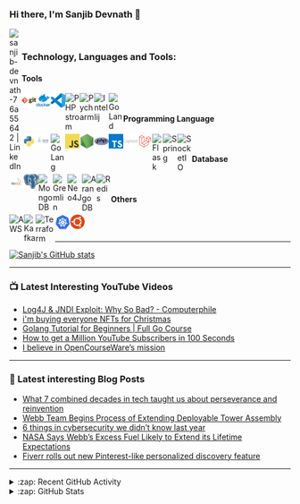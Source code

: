 ### Hi there, I'm Sanjib Devnath 👋

[<img align="left" alt="sanjib-devnath-76a55642 | LinkedIn" width="22px" src="https://cdn.jsdelivr.net/npm/simple-icons@v3/icons/linkedin.svg" />][linkedin]

<br />

### Technology, Languages and Tools:

#### Tools

[<img align="left" alt="Git" width="26px" src="https://raw.githubusercontent.com/github/explore/80688e429a7d4ef2fca1e82350fe8e3517d3494d/topics/git/git.png" />][git]
[<img align="left" alt="Docker" width="26px" src="https://raw.githubusercontent.com/github/explore/80688e429a7d4ef2fca1e82350fe8e3517d3494d/topics/docker/docker.png" />][docker]
[<img align="left" alt="Visual Studio Code" width="26px" src="https://raw.githubusercontent.com/github/explore/80688e429a7d4ef2fca1e82350fe8e3517d3494d/topics/visual-studio-code/visual-studio-code.png" />][vscode]
[<img align="left" alt="PHPstrom" width="26px" src="https://logonoid.com/images/phpstorm-logo.png" />][phpstrom]
[<img align="left" alt="Pycharm" width="26px" src="https://logonoid.com/images/pycharm-logo.png" />][pycharm]
[<img align="left" alt="Intellij" width="26px" src="https://logonoid.com/images/thumbs/intellij-idea-logo.png" />][intellij]
[<img align="left" alt="GoLand" width="26px" src="https://cloud.tvg.lt/pub/media/catalog/product/i/c/icon_goland.png" />][goland]

<br />

#### Programming Language

[<img align="left" alt="Python" width="26px" src="https://raw.githubusercontent.com/github/explore/80688e429a7d4ef2fca1e82350fe8e3517d3494d/topics/python/python.png" />][python]
[<img align="left" alt="Java" width="26px" src="https://raw.githubusercontent.com/github/explore/80688e429a7d4ef2fca1e82350fe8e3517d3494d/topics/java/java.png" />][java]
[<img align="left" alt="GoLang" width="26px" src="http://cdn.codesamplez.com/wp-content/uploads/2015/12/golang.png" />][golang]
[<img align="left" alt="JavaScript" width="26px" src="https://raw.githubusercontent.com/github/explore/80688e429a7d4ef2fca1e82350fe8e3517d3494d/topics/javascript/javascript.png" />][javascript]
[<img align="left" alt="Node.js" width="26px" src="https://raw.githubusercontent.com/github/explore/80688e429a7d4ef2fca1e82350fe8e3517d3494d/topics/nodejs/nodejs.png" />][nodejs]
[<img align="left" alt="PHP" width="26px" src="https://raw.githubusercontent.com/github/explore/ccc16358ac4530c6a69b1b80c7223cd2744dea83/topics/php/php.png" />][php]
[<img align="left" alt="TypScript" width="26px" src="https://raw.githubusercontent.com/github/explore/80688e429a7d4ef2fca1e82350fe8e3517d3494d/topics/typescript/typescript.png" />][typescript]
[<img align="left" alt="Express" width="26px" src="https://raw.githubusercontent.com/github/explore/80688e429a7d4ef2fca1e82350fe8e3517d3494d/topics/express/express.png" />][express]
[<img align="left" alt="Laravel" width="26px" src="https://raw.githubusercontent.com/github/explore/56a826d05cf762b2b50ecbe7d492a839b04f3fbf/topics/laravel/laravel.png" />][laravel]
[<img align="left" alt="Flask" width="19px" src="https://www.pngkey.com/png/detail/98-985032_flask-logo-flask-python-icon.png" />][flask]
[<img align="left" alt="Spring" width="26px" src="https://www.javadevjournal.com/wp-content/uploads/2018/02/spring-boot-icon-200x196.png" />][spring]
[<img align="left" alt="SocketIO" width="26px" src="https://media.jscrambler.com/images/frameworks/socketio.svg" />][socketio]

<br />

#### Database

[<img align="left" alt="MySQL" width="26px" src="https://raw.githubusercontent.com/github/explore/80688e429a7d4ef2fca1e82350fe8e3517d3494d/topics/mysql/mysql.png" />][mysql]
[<img align="left" alt="Postgress" width="26px" src="https://raw.githubusercontent.com/github/explore/80688e429a7d4ef2fca1e82350fe8e3517d3494d/topics/postgresql/postgresql.png" />][plsql]
[<img align="left" alt="MongoDB" width="26px" src="https://cdn.iconscout.com/icon/free/png-256/mongodb-3-1175138.png" />][mongodb]
[<img align="left" alt="Gremlin" width="26px" src="https://tinkerpop.apache.org/docs/3.5.1/images/gremlin-standing.png" />][gremlin]
[<img align="left" alt="Neo4J" width="26px" src="https://www.iotone.com/files/vendor/logo_Neo4j.jpg" />][neo4j]
[<img align="left" alt="ArangoDB" width="26px" src="https://www.arangodb.com/docs/assets/arangodb_logo_small_2016.png" />][arangodb]
[<img align="left" alt="Redis" width="26px" src="https://cdn4.iconfinder.com/data/icons/redis-2/1451/Untitled-2-512.png" />][redis]

<br />

#### Others

[<img align="left" alt="AWS" width="26px" src="https://cdn.icon-icons.com/icons2/2407/PNG/512/aws_icon_146074.png" />][aws]
[<img align="left" alt="Kafka" width="21px" src="https://www.pinclipart.com/picdir/middle/573-5739191_kafka-stream-icon-clipart.png" />][kafka]
[<img align="left" alt="Terraform" width="35px" src="https://jaxlondon.com/wp-content/uploads/2017/08/terraform_Logo.png" />][terraform]
[<img align="left" alt="Kubernetes" width="27px" src="https://raw.githubusercontent.com/github/explore/80688e429a7d4ef2fca1e82350fe8e3517d3494d/topics/kubernetes/kubernetes.png" />][kubernetes]
[<img align="left" alt="Ubuntu" width="26px" src="https://raw.githubusercontent.com/github/explore/80688e429a7d4ef2fca1e82350fe8e3517d3494d/topics/ubuntu/ubuntu.png" />][ubuntu]


<br />
<br />

---

[![Sanjib's GitHub stats](https://github-readme-stats.vercel.app/api?username=sanjib1990)](https://github.com/sanjib1990/github-readme-stats)

---

### 📺 Latest Interesting YouTube Videos

<!-- YOUTUBE:START -->
- [Log4J &amp; JNDI Exploit: Why So Bad? - Computerphile](https://www.youtube.com/watch?v=Opqgwn8TdlM)
- [i&#39;m buying everyone NFTs for Christmas](https://www.youtube.com/watch?v=rHCwI4K7afY)
- [Golang Tutorial for Beginners | Full Go Course](https://www.youtube.com/watch?v=yyUHQIec83I)
- [How to get a Million YouTube Subscribers in 100 Seconds](https://www.youtube.com/watch?v=j_q0D_jbMk8)
- [I believe in OpenCourseWare’s mission](https://www.youtube.com/watch?v=Qf7qXw7sHk4)
<!-- YOUTUBE:END -->

---

### 📕 Latest interesting Blog Posts

<!-- BLOG-POST-LIST:START -->
- [What 7 combined decades in tech taught us about perseverance and reinvention](https://techcrunch.com/2021/12/29/what-7-combined-decades-in-tech-taught-us-about-perseverance-and-reinvention/)
- [Webb Team Begins Process of Extending Deployable Tower Assembly](https://blogs.nasa.gov/webb/2021/12/29/webb-team-begins-process-of-extending-deployable-tower-assembly/)
- [6 things in cybersecurity we didn’t know last year](https://techcrunch.com/2021/12/29/six-things-we-learned-cybersecurity/)
- [NASA Says Webb’s Excess Fuel Likely to Extend its Lifetime Expectations](https://blogs.nasa.gov/webb/2021/12/29/nasa-says-webbs-excess-fuel-likely-to-extend-its-lifetime-expectations/)
- [Fiverr rolls out new Pinterest-like personalized discovery feature](https://techcrunch.com/2021/12/29/fiverr-rolls-out-new-pinterest-like-personalized-visual-discovery-feature/)
<!-- BLOG-POST-LIST:END -->

---

<details>
  <summary>:zap: Recent GitHub Activity</summary>

<!--START_SECTION:activity-->
<!--END_SECTION:activity-->

</details>

<details>
  <summary>:zap: GitHub Stats</summary>

  <img align="left" alt="codeSTACKr's GitHub Stats" src="https://github-readme-stats.codestackr.vercel.app/api?username=codeSTACKr&show_icons=true&hide_border=true" />

</details>

[linkedin]: https://linkedin.com/in/sanjib-devnath-76a55642
[vscode]: https://google.com
[javascript]: https://google.com
[nodejs]: https://google.com
[mongodb]: https://google.com
[gremlin]: https://google.com
[java]: https://google.com
[php]: https://google.com
[golang]: https://google.com
[typescript]: https://google.com
[mysql]: https://google.com
[neo4j]: https://google.com
[arangodb]: https://google.com
[ubuntu]: https://google.com
[phpstrom]: https://google.com
[intellij]: https://google.com
[pycharm]: https://google.com
[goland]: https://google.com
[kubernetes]: https://google.com
[terraform]: https://google.com
[laravel]: https://google.com
[express]: https://google.com
[flask]: https://google.com
[python]: https://google.com
[spring]: https://google.com
[redis]: https://google.com
[docker]: https://google.com
[aws]: https://google.com
[socketIO]: https://google.com
[kafka]: https://google.com
[aws]: https://google.com
[plsql]: https://google.com
[git]: https://google.com
